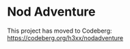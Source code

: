 Nod Adventure
=============

This project has moved to Codeberg:
https://codeberg.org/h3xx/nodadventure
